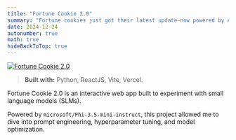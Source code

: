 ```yaml
---
title: "Fortune Cookie 2.0"
summary: "Fortune cookies just got their latest update—now powered by AI ✨"
date: 2024-12-24
autonumber: true
math: true
hideBackToTop: true
---
```


<a href="https://fortune-cookie-ui.vercel.app" target="_blank">
  <img src="/images/projects/fortune-cookie-2.0/fortune-cookie-2.0.png" alt="Fortune Cookie 2.0">
</a>


> **Built with:**&nbsp;Python, ReactJS, Vite, Vercel.

Fortune Cookie 2.0 is an interactive web app built to experiment with small language models (SLMs). 

Powered by ```microsoft/Phi-3.5-mini-instruct```, this project allowed me to dive into prompt engineering, hyperparameter tuning, and model optimization. 